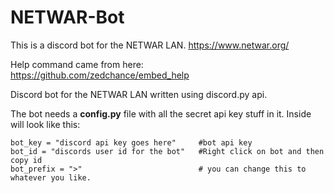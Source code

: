 # NETWAR-Bot

This is a discord bot for the NETWAR LAN. 
https://www.netwar.org/

Help command came from here:  
https://github.com/zedchance/embed_help

Discord bot for the NETWAR LAN written using discord.py api.


The bot needs a **config.py** file with all the secret api key stuff in it. Inside will look like this:  
```
bot_key = "discord api key goes here"     #bot api key
bot_id = "discords user id for the bot"   #Right click on bot and then copy id
bot_prefix = ">"                          # you can change this to whatever you like.
```
